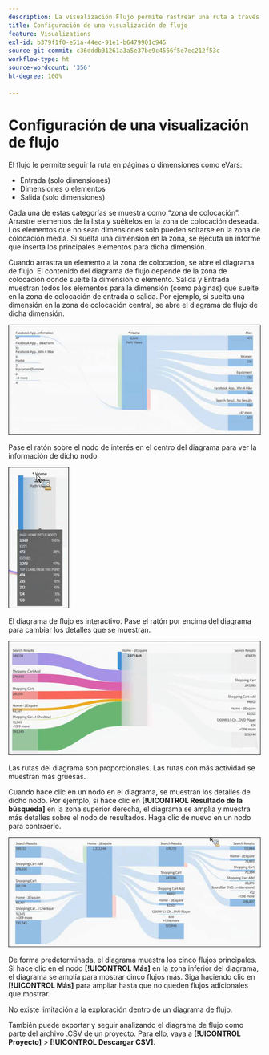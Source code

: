 ```yaml
---
description: La visualización Flujo permite rastrear una ruta a través de las páginas o dimensiones.
title: Configuración de una visualización de flujo
feature: Visualizations
exl-id: b379f1f0-e51a-44ec-91e1-b6479901c945
source-git-commit: c36dddb31261a3a5e37be9c4566f5e7ec212f53c
workflow-type: ht
source-wordcount: '356'
ht-degree: 100%

---
```


# Configuración de una visualización de flujo

El flujo le permite seguir la ruta en páginas o dimensiones como eVars:

* Entrada (solo dimensiones)
* Dimensiones o elementos
* Salida (solo dimensiones)

Cada una de estas categorías se muestra como “zona de colocación”. Arrastre elementos de la lista y suéltelos en la zona de colocación deseada. Los elementos que no sean dimensiones solo pueden soltarse en la zona de colocación media. Si suelta una dimensión en la zona, se ejecuta un informe que inserta los principales elementos para dicha dimensión.

Cuando arrastra un elemento a la zona de colocación, se abre el diagrama de flujo. El contenido del diagrama de flujo depende de la zona de colocación donde suelte la dimensión o elemento. Salida y Entrada muestran todos los elementos para la dimensión (como páginas) que suelte en la zona de colocación de entrada o salida. Por ejemplo, si suelta una dimensión en la zona de colocación central, se abre el diagrama de flujo de dicha dimensión.

![](assets/flow.jpg)

Pase el ratón sobre el nodo de interés en el centro del diagrama para ver la información de dicho nodo.

![](assets/flow4.jpg)

El diagrama de flujo es interactivo. Pase el ratón por encima del diagrama para cambiar los detalles que se muestran.

![](assets/flow2.jpg)

Las rutas del diagrama son proporcionales. Las rutas con más actividad se muestran más gruesas.

Cuando hace clic en un nodo en el diagrama, se muestran los detalles de dicho nodo. Por ejemplo, si hace clic en **[!UICONTROL Resultado de la búsqueda]** en la zona superior derecha, el diagrama se amplía y muestra más detalles sobre el nodo de resultados. Haga clic de nuevo en un nodo para contraerlo.

![](assets/flow3.jpg)

De forma predeterminada, el diagrama muestra los cinco flujos principales. Si hace clic en el nodo **[!UICONTROL Más]** en la zona inferior del diagrama, el diagrama se amplía para mostrar cinco flujos más. Siga haciendo clic en **[!UICONTROL Más]** para ampliar hasta que no queden flujos adicionales que mostrar.

No existe limitación a la exploración dentro de un diagrama de flujo.

También puede exportar y seguir analizando el diagrama de flujo como parte del archivo .CSV de un proyecto. Para ello, vaya a **[!UICONTROL Proyecto]** > **[!UICONTROL Descargar CSV]**.
